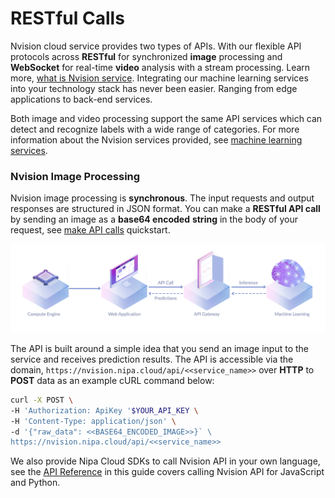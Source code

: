 # RESTful Calls

Nvision cloud service provides two types of APIs. With our flexible API protocols across **RESTful** for synchronized **image** processing and **WebSocket** for real-time **video** analysis with a stream processing. Learn more, [what is Nvision service](https://nvision-docs.nipa.cloud/#what-is-the-nvision-api). Integrating our machine learning services into your technology stack has never been easier. Ranging from edge applications to back-end services.

Both image and video processing support the same API services which can detect and recognize labels with a wide range of categories. For more information about the Nvision services provided, see [machine learning services](https://nvision-docs.nipa.cloud/machine-learning-services).

### Nvision Image Processing <a id="nvision-image-processing"></a>

Nvision image processing is **synchronous**. The input requests and output responses are structured in JSON format. You can make a **RESTful API call** by sending an image as a **base64 encoded** **string** in the body of your request, see [make API calls](https://nvision-docs.nipa.cloud/quickstarts/make-a-restful-call) quickstart.

![](../.gitbook/assets/nvision-pic-nn1.png)

The API is built around a simple idea that you send an image input to the service and receives prediction results. The API is accessible via the domain, `https://nvision.nipa.cloud/api/<<service_name>>` over **HTTP** to **POST** data as an example cURL command below:

```bash
curl -X POST \                                        
-H 'Authorization: ApiKey '$YOUR_API_KEY \
-H 'Content-Type: application/json' \
-d '{"raw_data": <<BASE64_ENCODED_IMAGE>>}` \
https://nvision.nipa.cloud/api/<<service_name>>
```

We also provide Nipa Cloud SDKs to call Nvision API in your own language, see the [API Reference](https://nvision-docs.nipa.cloud/api-references/api-guide) in this guide covers calling Nvision API for JavaScript and Python.

